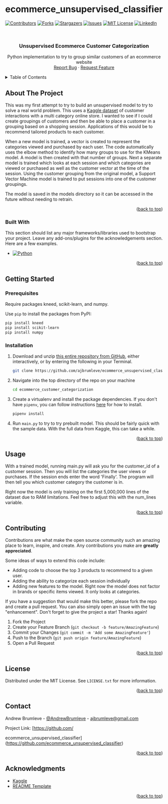 # ecommerce_unsupervised_classifier
<!-- Improved compatibility of back to top link: See: https://github.com/othneildrew/Best-README-Template/pull/73 -->
<a name="readme-top"></a>
<!--
*** Thanks for checking out the Best-README-Template. If you have a suggestion
*** that would make this better, please fork the repo and create a pull request
*** or simply open an issue with the tag "enhancement".
*** Don't forget to give the project a star!
*** Thanks again! Now go create something AMAZING! :D
-->



<!-- PROJECT SHIELDS -->
<!--
*** I'm using markdown "reference style" links for readability.
*** Reference links are enclosed in brackets [ ] instead of parentheses ( ).
*** See the bottom of this document for the declaration of the reference variables
*** for contributors-url, forks-url, etc. This is an optional, concise syntax you may use.
*** https://www.markdownguide.org/basic-syntax/#reference-style-links
-->
[![Contributors][contributors-shield]][contributors-url]
[![Forks][forks-shield]][forks-url]
[![Stargazers][stars-shield]][stars-url]
[![Issues][issues-shield]][issues-url]
[![MIT License][license-shield]][license-url]
[![LinkedIn][linkedin-shield]][linkedin-url]



<!-- PROJECT LOGO -->
<br />
<div align="center">

  <h3 align="center">Unsupervised Ecommerce Customer Categorization</h3>

  <p align="center">
    Python implementation to try to group similar customers of an ecommerce website
    <br />
    <a href="https://github.com/ajbrumleve/ecommerce_unsupervised_classifier/issues">Report Bug</a>
    ·
    <a href="https://github.com/ajbrumleve/ecommerce_unsupervised_classifier">Request Feature</a>
  </p>
</div>



<!-- TABLE OF CONTENTS -->
<details>
  <summary>Table of Contents</summary>
  <ol>
    <li>
      <a href="#about-the-project">About The Project</a>
      <ul>
        <li><a href="#built-with">Built With</a></li>
      </ul>
    </li>
    <li>
      <a href="#getting-started">Getting Started</a>
      <ul>
        <li><a href="#prerequisites">Prerequisites</a></li>
        <li><a href="#installation">Installation</a></li>
      </ul>
    </li>
    <li><a href="#usage">Usage</a></li>
    <li><a href="#contributing">Contributing</a></li>
    <li><a href="#license">License</a></li>
    <li><a href="#contact">Contact</a></li>
    <li><a href="#acknowledgments">Acknowledgments</a></li>
  </ol>
</details>



<!-- ABOUT THE PROJECT -->
## About The Project


This was my first attempt to try to build an unsupervised model to try to solve a real world problem. This uses a [Kaggle dataset](https://www.kaggle.com/datasets/mkechinov/ecommerce-behavior-data-from-multi-category-store?select=2019-Oct.csv) of customer interactions with a multi category online store. I wanted to see if I could create groupings of customers and then be able to place a customer in a grouping based on a shopping session. Applications of this would be to recommend tailored products to each customer.

When a new model is trained, a vector is created to represent the categories viewed and purchased by each user. The code automatically uses the elbow method to identify how many groups to use for the KMeans model. A model is then created with that number of groups. Next a separate model is trained which looks at each session and which categories are viewed or purchased as well as the customer vector at the time of the session. Using the customer grouping from the original model, a Support Vector Machine model is trained to put sessions into one of the customer groupings. 

The model is saved in the models directory so it can be accessed in the future without needing to retrain. 


<p align="right">(<a href="#readme-top">back to top</a>)</p>



### Built With

This section should list any major frameworks/libraries used to bootstrap your project. Leave any add-ons/plugins for the acknowledgements section. Here are a few examples.

* [![Python][Python]][Python-url]


<p align="right">(<a href="#readme-top">back to top</a>)</p>



<!-- GETTING STARTED -->
## Getting Started



### Prerequisites

Require packages kneed, scikit-learn, and numpy.

Use `pip` to install the packages from PyPI:

```bash
pip install kneed
pip install scikit-learn
pip install numpy
```


### Installation



1. Download and unzip [this entire repository from GitHub](https://github.com/ajbrumleve/ecommerce_unsupervised_classifier), either interactively, or by entering the following in your Terminal.
    ```bash
    git clone https://github.com/ajbrumleve/ecommerce_unsupervised_classifier.git
    ```
2. Navigate into the top directory of the repo on your machine
    ```bash
    cd ecommerce_customer_categorization
    ```
3. Create a virtualenv and install the package dependencies. If you don't have `pipenv`, you can follow instructions [here](https://pipenv.pypa.io/en/latest/install/) for how to install.
    ```bash
    pipenv install
    ```
4. Run `main.py` to try to try prebuilt model. This should be fairly quick with the sample data. With the full data from Kaggle, this can take a while. 


<p align="right">(<a href="#readme-top">back to top</a>)</p>



<!-- USAGE EXAMPLES -->
## Usage

With a trained model, running main.py will ask you for the customer_id of a customer session. Then you will list the categories the user views or purchases. If the session ends enter the word 'Finally'. The program will then tell you which customer category the customer is in.

Right now the model is only training on the first 5,000,000 lines of the dataset due to RAM limitations. Feel free to adjust this with the num_lines variable.

<p align="right">(<a href="#readme-top">back to top</a>)</p>




<!-- CONTRIBUTING -->
## Contributing

Contributions are what make the open source community such an amazing place to learn, inspire, and create. Any contributions you make are **greatly appreciated**.

Some ideas of ways to extend this code include:
 - Adding code to choose the top 3 products to recommend to a given user.
 - Adding the ability to categorize each session individually
 - Adding new features to the model. Right now the model does not factor in brands or specific items viewed. It only looks at categories. 

If you have a suggestion that would make this better, please fork the repo and create a pull request. You can also simply open an issue with the tag "enhancement".
Don't forget to give the project a star! Thanks again!

1. Fork the Project
2. Create your Feature Branch (`git checkout -b feature/AmazingFeature`)
3. Commit your Changes (`git commit -m 'Add some AmazingFeature'`)
4. Push to the Branch (`git push origin feature/AmazingFeature`)
5. Open a Pull Request

<p align="right">(<a href="#readme-top">back to top</a>)</p>



<!-- LICENSE -->
## License

Distributed under the MIT License. See `LICENSE.txt` for more information.

<p align="right">(<a href="#readme-top">back to top</a>)</p>



<!-- CONTACT -->
## Contact

Andrew Brumleve - [@AndrewBrumleve](https://twitter.com/AndrewBrumleve) - ajbrumleve@gmail.com

Project Link: [https://github.com/

ecommerce_unsupervised_classifier](https://github.com/ecommerce_unsupervised_classifier)

<p align="right">(<a href="#readme-top">back to top</a>)</p>



<!-- ACKNOWLEDGMENTS -->
## Acknowledgments

* [Kaggle](https://www.kaggle.com/datasets/mkechinov/ecommerce-behavior-data-from-multi-category-store)
* [README Template](https://github.com/othneildrew/Best-README-Template)

<p align="right">(<a href="#readme-top">back to top</a>)</p>



<!-- MARKDOWN LINKS & IMAGES -->
<!-- https://www.markdownguide.org/basic-syntax/#reference-style-links -->
[contributors-shield]: https://img.shields.io/github/contributors/ajbrumleve/ecommerce_unsupervised_classifier.svg?style=for-the-badge
[contributors-url]: https://github.com/ajbrumleve/ecommerce_unsupervised_classifier/graphs/contributors
[forks-shield]: https://img.shields.io/github/forks/ajbrumleve/ecommerce_unsupervised_classifier.svg?style=for-the-badge
[forks-url]: https://github.com/ajbrumleve/ecommerce_unsupervised_classifier/network/members
[stars-shield]: https://img.shields.io/github/stars/ajbrumleve/ecommerce_unsupervised_classifier.svg?style=for-the-badge
[stars-url]: https://github.com/ajbrumleve/ecommerce_unsupervised_classifier/stargazers
[issues-shield]: https://img.shields.io/github/issues/ajbrumleve/ecommerce_unsupervised_classifier.svg?style=for-the-badge
[issues-url]: https://github.com/ajbrumleve/ecommerce_unsupervised_classifier/issues
[license-shield]: https://img.shields.io/github/license/ajbrumleve/ecommerce_unsupervised_classifier.svg?style=for-the-badge
[license-url]: https://github.com/ajbrumleve/ecommerce_unsupervised_classifier/blob/master/LICENSE
[linkedin-shield]: https://img.shields.io/badge/-LinkedIn-black.svg?style=for-the-badge&logo=linkedin&colorB=555
[linkedin-url]: (https://www.linkedin.com/in/andrew-brumleve-574239227/)
[product-screenshot]: images/screenshot.png
[Python]:  	https://img.shields.io/badge/Python-14354C?style=for-the-badge&logo=python&logoColor=white
[Python-url]: https://python.org/
